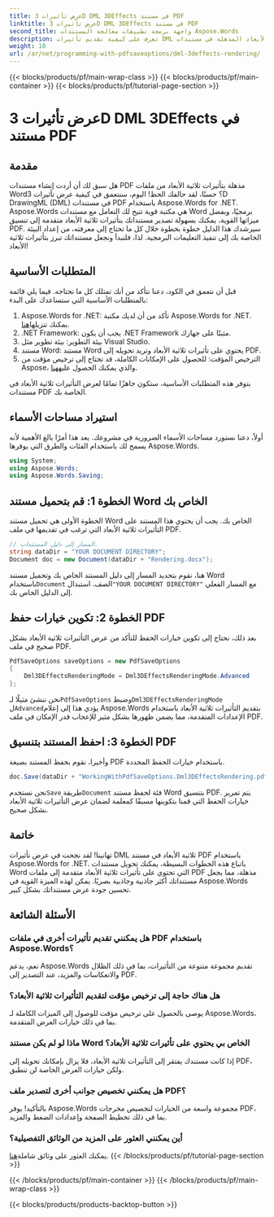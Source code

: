 ```yaml
---
title: عرض تأثيرات 3D DML 3DEffects في مستند PDF
linktitle: عرض تأثيرات 3D DML 3DEffects في مستند PDF
second_title: واجهة برمجة تطبيقات معالجة المستندات Aspose.Words
description: تعرف على كيفية تقديم تأثيرات DML ثلاثية الأبعاد المذهلة في مستندات PDF باستخدام Aspose.Words for .NET باستخدام هذا الدليل الشامل خطوة بخطوة.
weight: 10
url: /ar/net/programming-with-pdfsaveoptions/dml-3deffects-rendering/
---
```


{{< blocks/products/pf/main-wrap-class >}}
{{< blocks/products/pf/main-container >}}
{{< blocks/products/pf/tutorial-page-section >}}

# عرض تأثيرات 3D DML 3DEffects في مستند PDF

## مقدمة

هل سبق لك أن أردت إنشاء مستندات PDF مذهلة بتأثيرات ثلاثية الأبعاد من ملفات Word؟ حسنًا، لقد حالفك الحظ! اليوم، سنتعمق في كيفية عرض تأثيرات 3D DrawingML (DML) في مستندات PDF باستخدام Aspose.Words for .NET. Aspose.Words هي مكتبة قوية تتيح لك التعامل مع مستندات Word برمجيًا، وبفضل ميزاتها القوية، يمكنك بسهولة تصدير مستنداتك بتأثيرات ثلاثية الأبعاد متقدمة إلى تنسيق PDF. سيرشدك هذا الدليل خطوة بخطوة خلال كل ما تحتاج إلى معرفته، من إعداد البيئة الخاصة بك إلى تنفيذ التعليمات البرمجية. لذا، فلنبدأ ونجعل مستنداتك تبرز بتأثيرات ثلاثية الأبعاد!

## المتطلبات الأساسية

قبل أن نتعمق في الكود، دعنا نتأكد من أنك تمتلك كل ما تحتاجه. فيما يلي قائمة بالمتطلبات الأساسية التي ستساعدك على البدء:

1.  Aspose.Words for .NET: تأكد من أن لديك مكتبة Aspose.Words for .NET. يمكنك تنزيلها[هنا](https://releases.aspose.com/words/net/).
2. .NET Framework: يجب أن يكون .NET Framework مثبتًا على جهازك.
3. بيئة التطوير: بيئة تطوير مثل Visual Studio.
4. مستند Word: مستند Word يحتوي على تأثيرات ثلاثية الأبعاد وتريد تحويله إلى PDF.
5.  الترخيص المؤقت: للحصول على الإمكانات الكاملة، قد تحتاج إلى ترخيص مؤقت من Aspose، والذي يمكنك الحصول عليه[هنا](https://purchase.aspose.com/temporary-license/).

بتوفر هذه المتطلبات الأساسية، ستكون جاهزًا تمامًا لعرض التأثيرات ثلاثية الأبعاد في مستندات PDF الخاصة بك.

## استيراد مساحات الأسماء

أولاً، دعنا نستورد مساحات الأسماء الضرورية في مشروعك. يعد هذا أمرًا بالغ الأهمية لأنه يسمح لك باستخدام الفئات والطرق التي يوفرها Aspose.Words.

```csharp
using System;
using Aspose.Words;
using Aspose.Words.Saving;
```

## الخطوة 1: قم بتحميل مستند Word الخاص بك

الخطوة الأولى هي تحميل مستند Word الخاص بك. يجب أن يحتوي هذا المستند على التأثيرات ثلاثية الأبعاد التي ترغب في تقديمها في ملف PDF.

```csharp
// المسار إلى دليل المستندات.
string dataDir = "YOUR DOCUMENT DIRECTORY";
Document doc = new Document(dataDir + "Rendering.docx");
```

 هنا، نقوم بتحديد المسار إلى دليل المستند الخاص بك وتحميل مستند Word باستخدام`Document` الصف. استبدال`"YOUR DOCUMENT DIRECTORY"` مع المسار الفعلي إلى الدليل الخاص بك.

## الخطوة 2: تكوين خيارات حفظ PDF

بعد ذلك، نحتاج إلى تكوين خيارات الحفظ للتأكد من عرض التأثيرات ثلاثية الأبعاد بشكل صحيح في ملف PDF.

```csharp
PdfSaveOptions saveOptions = new PdfSaveOptions
{
    Dml3DEffectsRenderingMode = Dml3DEffectsRenderingMode.Advanced
};
```

 نحن ننشئ مثيلًا لـ`PdfSaveOptions` وضبط`Dml3DEffectsRenderingMode` ل`Advanced`يؤدي هذا إلى إعلام Aspose.Words بتقديم التأثيرات ثلاثية الأبعاد باستخدام الإعدادات المتقدمة، مما يضمن ظهورها بشكل مثير للإعجاب قدر الإمكان في ملف PDF.

## الخطوة 3: احفظ المستند بتنسيق PDF

وأخيرا، نقوم بحفظ المستند بصيغة PDF باستخدام خيارات الحفظ المحددة.

```csharp
doc.Save(dataDir + "WorkingWithPdfSaveOptions.Dml3DEffectsRendering.pdf", saveOptions);
```

 نحن نستخدم`Save` طريقة`Document` فئة لحفظ مستند Word بتنسيق PDF. يتم تمرير خيارات الحفظ التي قمنا بتكوينها مسبقًا كمعلمة لضمان عرض التأثيرات ثلاثية الأبعاد بشكل صحيح.

## خاتمة

تهانينا! لقد نجحت في عرض تأثيرات DML ثلاثية الأبعاد في مستند PDF باستخدام Aspose.Words for .NET. باتباع هذه الخطوات البسيطة، يمكنك تحويل مستندات Word التي تحتوي على تأثيرات ثلاثية الأبعاد متقدمة إلى ملفات PDF مذهلة، مما يجعل مستنداتك أكثر جاذبية وجاذبية بصريًا. يمكن لهذه الميزة القوية في Aspose.Words تحسين جودة عرض مستنداتك بشكل كبير.

## الأسئلة الشائعة

### هل يمكنني تقديم تأثيرات أخرى في ملفات PDF باستخدام Aspose.Words؟

نعم، يدعم Aspose.Words تقديم مجموعة متنوعة من التأثيرات، بما في ذلك الظلال والانعكاسات والمزيد، عند التصدير إلى PDF.

### هل هناك حاجة إلى ترخيص مؤقت لتقديم التأثيرات ثلاثية الأبعاد؟

يوصى بالحصول على ترخيص مؤقت للوصول إلى الميزات الكاملة لـ Aspose.Words، بما في ذلك خيارات العرض المتقدمة.

### ماذا لو لم يكن مستند Word الخاص بي يحتوي على تأثيرات ثلاثية الأبعاد؟

إذا كانت مستندك يفتقر إلى التأثيرات ثلاثية الأبعاد، فلا يزال بإمكانك تحويله إلى PDF، ولكن خيارات العرض الخاصة لن تنطبق.

### هل يمكنني تخصيص جوانب أخرى لتصدير ملف PDF؟

بالتأكيد! يوفر Aspose.Words مجموعة واسعة من الخيارات لتخصيص مخرجات PDF، بما في ذلك تخطيط الصفحة وإعدادات الضغط والمزيد.

### أين يمكنني العثور على المزيد من الوثائق التفصيلية؟

 يمكنك العثور على وثائق شاملة[هنا](https://reference.aspose.com/words/net/).
{{< /blocks/products/pf/tutorial-page-section >}}

{{< /blocks/products/pf/main-container >}}
{{< /blocks/products/pf/main-wrap-class >}}

{{< blocks/products/products-backtop-button >}}
